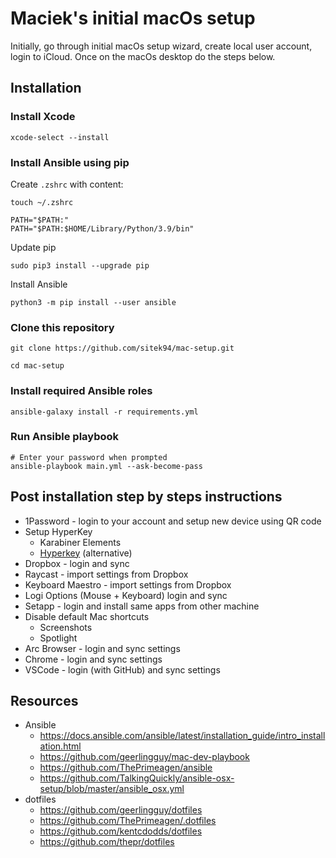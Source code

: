 # Maciek's initial macOs setup

Initially, go through initial macOs setup wizard, create local user account, login to iCloud. Once on the macOs desktop
do the steps below.

## Installation

### Install Xcode

```shell
xcode-select --install
```

### Install Ansible using pip

Create `.zshrc` with content:

```shell
touch ~/.zshrc
```

```shell
PATH="$PATH:"
PATH="$PATH:$HOME/Library/Python/3.9/bin"
```

Update pip

```shell
sudo pip3 install --upgrade pip
```

Install Ansible

```shell
python3 -m pip install --user ansible
```

### Clone this repository

```shell
git clone https://github.com/sitek94/mac-setup.git

cd mac-setup
```

### Install required Ansible roles

```shell
ansible-galaxy install -r requirements.yml
```

### Run Ansible playbook

```shell
# Enter your password when prompted
ansible-playbook main.yml --ask-become-pass
```

## Post installation step by steps instructions

- 1Password - login to your account and setup new device using QR code
- Setup HyperKey 
  - Karabiner Elements
  - [Hyperkey](https://hyperkey.app/) (alternative)
- Dropbox - login and sync
- Raycast - import settings from Dropbox
- Keyboard Maestro - import settings from Dropbox
- Logi Options (Mouse + Keyboard) login and sync
- Setapp - login and install same apps from other machine
- Disable default Mac shortcuts
  - Screenshots
  - Spotlight
- Arc Browser - login and sync settings
- Chrome - login and sync settings
- VSCode - login (with GitHub) and sync settings

## Resources

- Ansible
  - https://docs.ansible.com/ansible/latest/installation_guide/intro_installation.html
  - https://github.com/geerlingguy/mac-dev-playbook
  - https://github.com/ThePrimeagen/ansible
  - https://github.com/TalkingQuickly/ansible-osx-setup/blob/master/ansible_osx.yml
- dotfiles
  - https://github.com/geerlingguy/dotfiles
  - https://github.com/ThePrimeagen/.dotfiles
  - https://github.com/kentcdodds/dotfiles
  - https://github.com/thepr/dotfiles
